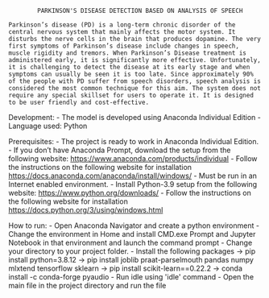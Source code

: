			PARKINSON'S DISEASE DETECTION BASED ON ANALYSIS OF SPEECH

	Parkinson’s disease (PD) is a long-term chronic disorder of the central nervous system that mainly affects the motor system. It disturbs the nerve cells in the brain that produces dopamine. The very first symptoms of Parkinson’s disease include changes in speech, muscle rigidity and tremors. When Parkinson’s Disease treatment is administered early, it is significantly more effective. Unfortunately, it is challenging to detect the disease at its early stage and when symptoms can usually be seen it is too late. Since approximately 90% of the people with PD suffer from speech disorders, speech analysis is considered the most common technique for this aim. The system does not require any special skillset for users to operate it. It is designed to be user friendly and cost-effective.	


Development:
	- The model is developed using Anaconda Individual Edition
	- Language used: Python


Prerequisites:
	- The project is ready to work in Anaconda Individual Edition.
	- If you don’t have Anaconda Prompt, download the setup from the following website:
		https://www.anaconda.com/products/individual
	- Follow the instructions on the following website for installation
		https://docs.anaconda.com/anaconda/install/windows/
	- Must be run in an Internet enabled environment.
	- Install Python-3.9 setup from the following website:
		https://www.python.org/downloads/
	- Follow the instructions on the following website for installation
		https://docs.python.org/3/using/windows.html


How to run:
	- Open Anaconda Navigator and create a python environment
	- Change the environment in Home and install CMD.exe Prompt and Jupyter Notebook in that environment and launch the command prompt
	- Change your directory to your project folder.
	- Install the following packages
		-> pip install python=3.8.12
		-> pip install joblib praat-parselmouth pandas numpy mlxtend tensorflow sklearn
		-> pip install scikit-learn==0.22.2
		-> conda install -c conda-forge pyaudio
	- Run idle using 'idle' command
	- Open the main file in the project directory and run the file
